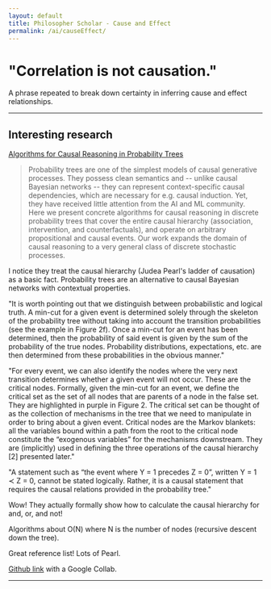 ```yaml
---
layout: default
title: Philosopher Scholar - Cause and Effect
permalink: /ai/causeEffect/
---
```


# "Correlation is not causation."

A phrase repeated to break down certainty in inferring cause and effect relationships.




---

## Interesting research

[Algorithms for Causal Reasoning in Probability Trees](https://arxiv.org/abs/2010.12237)

> Probability trees are one of the simplest models of causal generative processes. They possess clean semantics and -- unlike causal Bayesian networks -- they can represent context-specific causal dependencies, which are necessary for e.g. causal induction. Yet, they have received little attention from the AI and ML community. Here we present concrete algorithms for causal reasoning in discrete probability trees that cover the entire causal hierarchy (association, intervention, and counterfactuals), and operate on arbitrary propositional and causal events. Our work expands the domain of causal reasoning to a very general class of discrete stochastic processes.

I notice they treat the causal hierarchy (Judea Pearl's ladder of causation) as a basic fact. Probability trees are an alternative to causal Bayesian networks with contextual properties.

"It is worth pointing out that we distinguish between probabilistic and logical truth. A min-cut for
a given event is determined solely through the skeleton of the probability tree without taking into
account the transition probabilities (see the example in Figure 2f).
Once a min-cut for an event has been determined, then the probability of said event is given by
the sum of the probability of the true nodes. Probability distributions, expectations, etc. are then
determined from these probabilities in the obvious manner."

"For every event, we can also identify the nodes where the very next transition determines whether a
given event will not occur. These are the critical nodes. Formally, given the min-cut for an event,
we define the critical set as the set of all nodes that are parents of a node in the false set. They are
highlighted in purple in Figure 2. The critical set can be thought of as the collection of mechanisms
in the tree that we need to manipulate in order to bring about a given event. Critical nodes are the
Markov blankets: all the variables bound within a path from the root to the critical node constitute the
“exogenous variables” for the mechanisms downstream. They are (implicitly) used in defining the
three operations of the causal hierarchy [2] presented later."

"A statement such as “the event where Y = 1 precedes Z = 0”, written Y = 1 ≺ Z = 0, cannot be stated logically. Rather, it is a causal statement that requires the causal relations provided in the probability tree."

Wow! They actually formally show how to calculate the causal hierarchy for and, or, and not!

Algorithms about O(N) where N is the number of nodes (recursive descent down the tree).

Great reference list! Lots of Pearl.

[Github link](https://github.com/deepmind/deepmind-research/tree/master/causal_reasoning) with a Google Collab.

---

